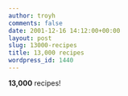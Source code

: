```yaml
---
author: troyh
comments: false
date: 2001-12-16 14:12:00+00:00
layout: post
slug: 13000-recipes
title: 13,000 recipes
wordpress_id: 1440
---
```


**13,000** recipes!
